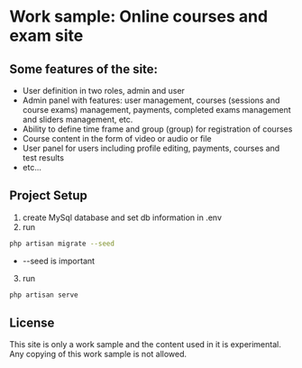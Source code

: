 # Work sample: Online courses and exam site

## Some features of the site:
- User definition in two roles, admin and user
- Admin panel with features: user management, courses (sessions and course exams) management, payments, completed exams management and sliders management, etc.
- Ability to define time frame and group (group) for registration of courses
- Course content in the form of video or audio or file
- User panel for users including profile editing, payments, courses and test results
- etc...

## Project Setup

1. create MySql database and set db information in .env
2. run 
```sh
php artisan migrate --seed
```
* --seed is important
3. run
```sh
php artisan serve
```


## License
This site is only a work sample and the content used in it is experimental.
Any copying of this work sample is not allowed.
